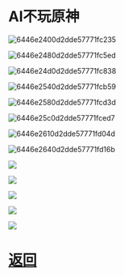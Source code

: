 # AI不玩原神


![6446e2400d2dde57771fc235](https://user-images.githubusercontent.com/109202065/234106617-5a595bfc-ea85-40cf-a70b-6ac3150b7dc8.jpg)



![6446e2480d2dde57771fc5ed](https://user-images.githubusercontent.com/109202065/234106656-381cbf47-5806-4830-9712-41ba10d46576.jpg)



![6446e24d0d2dde57771fc838](https://user-images.githubusercontent.com/109202065/234106685-09996506-c2f6-4a39-b8cc-0d726bc4e050.jpg)


![6446e2540d2dde57771fcb59](https://user-images.githubusercontent.com/109202065/234106710-b83753f4-2ea0-4bc5-aba2-377621091e2e.jpg)



![6446e2580d2dde57771fcd3d](https://user-images.githubusercontent.com/109202065/234106740-454350d6-ea47-487d-a608-54a2c00df1f4.jpg)



![6446e25c0d2dde57771fced7](https://user-images.githubusercontent.com/109202065/234106760-05ea34f2-ecfa-418c-a5b3-196bf0efc0d3.jpg)



![6446e2610d2dde57771fd04d](https://user-images.githubusercontent.com/109202065/234106798-a52df669-1884-4b63-a8f1-74ca6e1af27f.jpg)


![6446e2640d2dde57771fd16b](https://user-images.githubusercontent.com/109202065/234106846-91f35db2-e99c-429c-aa0a-44baec165ba3.jpg)

![](https://pic2.imgdb.cn/item/6446e5040d2dde577720c2b2.jpg)

![](https://pic2.imgdb.cn/item/6446e5230d2dde577720cbc5.jpg)

![](https://pic2.imgdb.cn/item/6446e52e0d2dde577720cf46.jpg)

![](https://pic2.imgdb.cn/item/6446e5350d2dde577720d1df.jpg)

![](https://pic2.imgdb.cn/item/6446e5710d2dde577720e707.jpg)


# [返回](newbing简介.md)
